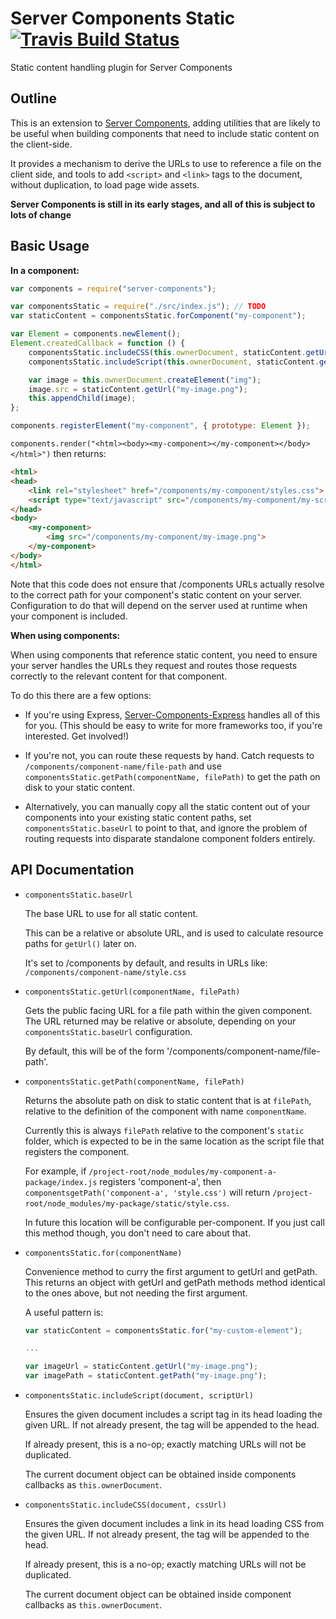 # Server Components Static [![Travis Build Status](https://img.shields.io/travis/pimterry/server-components-static.svg)](https://travis-ci.org/pimterry/server-components-static)
Static content handling plugin for Server Components

## Outline

This is an extension to [Server Components](http://pimterry.github.io/server-components), adding
utilities that are likely to be useful when building components that need to include static content
on the client-side.

It provides a mechanism to derive the URLs to use to reference a file on the client side, and tools
to add `<script>` and `<link>` tags to the document, without duplication, to load page wide assets.

**Server Components is still in its early stages, and all of this is subject to lots of change**

## Basic Usage

**In a component:**

```javascript
var components = require("server-components");

var componentsStatic = require("./src/index.js"); // TODO
var staticContent = componentsStatic.forComponent("my-component");

var Element = components.newElement();
Element.createdCallback = function () {
    componentsStatic.includeCSS(this.ownerDocument, staticContent.getUrl("styles.css"));
    componentsStatic.includeScript(this.ownerDocument, staticContent.getUrl("my-script.js"));

    var image = this.ownerDocument.createElement("img");
    image.src = staticContent.getUrl("my-image.png");
    this.appendChild(image);
};

components.registerElement("my-component", { prototype: Element });
```

`components.render("<html><body><my-component></my-component></body></html>")` then returns:

```html
<html>
<head>
    <link rel="stylesheet" href="/components/my-component/styles.css">
    <script type="text/javascript" src="/components/my-component/my-script.js"></script>
</head>
<body>
    <my-component>
        <img src="/components/my-component/my-image.png">
    </my-component>
</body>
</html>
```

Note that this code does not ensure that /components URLs actually resolve to the correct path
for your component's static content on your server. Configuration to do that will depend on the
server used at runtime when your component is included.

**When using components:**

When using components that reference static content, you need to ensure your server handles the URLs
they request and routes those requests correctly to the relevant content for that component.

To do this there are a few options:

* If you're using Express, [Server-Components-Express](https://github.com/pimterry/server-components-express)
handles all of this for you. (This should be easy to write for more frameworks too, if you're interested. Get involved!)

* If you're not, you can route these requests by hand. Catch requests to `/components/component-name/file-path`
and use `componentsStatic.getPath(componentName, filePath)` to get the path on disk to your
static content.

* Alternatively, you can manually copy all the static content out of your components into your existing
static content paths, set `componentsStatic.baseUrl` to point to that, and ignore the problem of routing
requests into disparate standalone component folders entirely.

## API Documentation

* `componentsStatic.baseUrl`

  The base URL to use for all static content.

  This can be a relative or absolute URL, and is used to calculate
  resource paths for `getUrl()` later on.

  It's set to /components by default, and results in URLs like:
  `/components/component-name/style.css`

* `componentsStatic.getUrl(componentName, filePath)`

  Gets the public facing URL for a file path within the given component. The URL returned may be
  relative or absolute, depending on your `componentsStatic.baseUrl` configuration.

  By default, this will be of the form '/components/component-name/file-path'.

* `componentsStatic.getPath(componentName, filePath)`

  Returns the absolute path on disk to static content that is at `filePath`, relative to the
  definition of the component with name `componentName`.

  Currently this is always `filePath` relative to the component's `static` folder, which is expected
  to be in the same location as the script file that registers the component.

  For example, if `/project-root/node_modules/my-component-a-package/index.js` registers
  'component-a', then `componentsgetPath('component-a', 'style.css')` will return
  `/project-root/node_modules/my-package/static/style.css`.

  In future this location will be configurable per-component. If you just call this method though,
  you don't need to care about that.

* `componentsStatic.for(componentName)`

  Convenience method to curry the first argument to getUrl and getPath. This returns an object with
  getUrl and getPath methods method identical to the ones above, but not needing the first argument.

  A useful pattern is:

  ```javascript
  var staticContent = componentsStatic.for("my-custom-element");

  ...

  var imageUrl = staticContent.getUrl("my-image.png");
  var imagePath = staticContent.getPath("my-image.png");
  ```

* `componentsStatic.includeScript(document, scriptUrl)`

  Ensures the given document includes a script tag in its head loading the
  given URL. If not already present, the tag will be appended to the head.

  If already present, this is a no-op; exactly matching URLs will not be
  duplicated.

  The current document object can be obtained inside components callbacks as `this.ownerDocument`.

* `componentsStatic.includeCSS(document, cssUrl)`

  Ensures the given document includes a link in its head loading CSS from
  the given URL. If not already present, the tag will be appended to the head.

  If already present, this is a no-op; exactly matching URLs will not be
  duplicated.

  The current document object can be obtained inside component callbacks as `this.ownerDocument`.  
